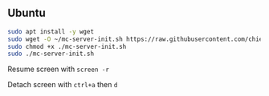 ## Ubuntu

```sh
sudo apt install -y wget
sudo wget -O ~/mc-server-init.sh https://raw.githubusercontent.com/chiefmikey/scripts/main/mc-server/mc-server-init.sh
sudo chmod +x ./mc-server-init.sh
sudo ./mc-server-init.sh
```

Resume screen with `screen -r`

Detach screen with `ctrl+a` then `d`
